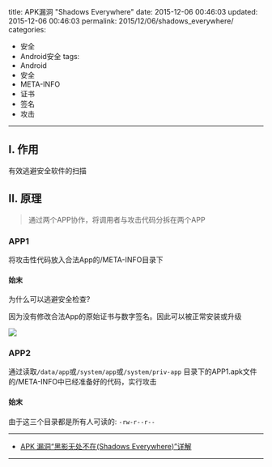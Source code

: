 title: APK漏洞 "Shadows Everywhere"
date: 2015-12-06 00:46:03
updated: 2015-12-06 00:46:03
permalink: 2015/12/06/shadows_everywhere/
categories:
- 安全
- Android安全
tags:
- Android
- 安全
- META-INFO
- 证书
- 签名
- 攻击

---

## I. 作用

有效逃避安全软件的扫描

<!-- more -->

## II. 原理

> 通过两个APP协作，将调用者与攻击代码分拆在两个APP

### APP1

将攻击性代码放入合法App的/META-INFO目录下

#### 始末

为什么可以逃避安全检查?

因为没有修改合法App的原始证书与数字签名。因此可以被正常安装或升级

![](/img/shadows_everywhere-1.png)

### APP2

通过读取`/data/app`或`/system/app`或`/system/priv-app` 目录下的APP1.apk文件的/META-INFO中已经准备好的代码，实行攻击

#### 始末

由于这三个目录都是所有人可读的: `-rw-r--r--`


---

- [APK 漏洞“黑影无处不在(Shadows Everywhere)”详解](http://jaq.alibaba.com/blog.htm?spm=0.0.0.0.Ioo2FE&id=77)

---
